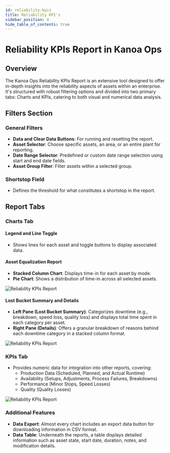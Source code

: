 ```yaml
---
id: reliability-kpis
title: Reliability KPI's
sidebar_position: 4
hide_table_of_contents: true
---
```


# Reliability KPIs Report in Kanoa Ops

## Overview

The Kanoa Ops Reliability KPIs Report is an extensive tool designed to offer in-depth insights into the reliability aspects of assets within an enterprise. It's structured with robust filtering options and divided into two primary tabs: Charts and KPIs, catering to both visual and numerical data analysis.

## Filters Section

### General Filters
- **Data and Clear Data Buttons**: For running and resetting the report.
- **Asset Selector**: Choose specific assets, an area, or an entire plant for reporting. 
- **Date Range Selector**: Predefined or custom date range selection using start and end date fields.
- **Asset Group Filter**: Filter assets within a selected group.

### Shortstop Field
- Defines the threshold for what constitutes a shortstop in the report.

## Report Tabs

### Charts Tab

#### Legend and Line Toggle
- Shows lines for each asset and toggle buttons to display associated data.

#### Asset Equalization Report
- **Stacked Column Chart**: Displays time-in for each asset by mode.
- **Pie Chart**: Shows a distribution of time-in across all selected assets.

![Reliability KPIs Report](/img/ops-analytics-kpis1.png)


#### Lost Bucket Summary and Details
- **Left Pane (Lost Bucket Summary)**: Categorizes downtime (e.g., breakdown, speed loss, quality loss) and displays total time spent in each category per asset.
- **Right Pane (Details)**: Offers a granular breakdown of reasons behind each downtime category in a stacked column format.

![Reliability KPIs Report](/img/ops-analytics-kpis2.png)


### KPIs Tab

- Provides numeric data for integration into other reports, covering:
  - Production Data (Scheduled, Planned, and Actual Runtime)
  - Availability (Setups, Adjustments, Process Failures, Breakdowns)
  - Performance (Minor Stops, Speed Losses)
  - Quality (Quality Losses)

![Reliability KPIs Report](/img/ops-analytics-kpis3.png)


### Additional Features

- **Data Export**: Almost every chart includes an export data button for downloading information in CSV format.
- **Data Table**: Underneath the reports, a table displays detailed information such as asset state, start date, duration, notes, and modification details.



